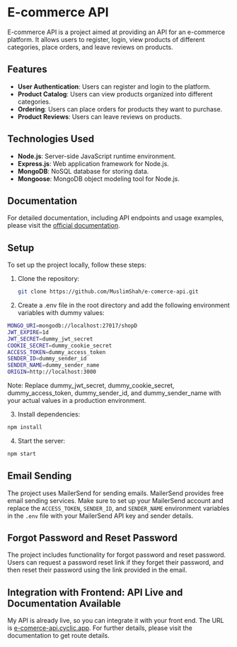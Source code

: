 # E-commerce API

E-commerce API is a project aimed at providing an API for an e-commerce platform. It allows users to register, login, view products of different categories, place orders, and leave reviews on products.

## Features

- **User Authentication**: Users can register and login to the platform.
- **Product Catalog**: Users can view products organized into different categories.
- **Ordering**: Users can place orders for products they want to purchase.
- **Product Reviews**: Users can leave reviews on products.

## Technologies Used

- **Node.js**: Server-side JavaScript runtime environment.
- **Express.js**: Web application framework for Node.js.
- **MongoDB**: NoSQL database for storing data.
- **Mongoose**: MongoDB object modeling tool for Node.js.

## Documentation

For detailed documentation, including API endpoints and usage examples, please visit the [official documentation](https://e-comerce-api.cyclic.app).

## Setup

To set up the project locally, follow these steps:

1. Clone the repository:
   ```bash
   git clone https://github.com/MuslimShah/e-comerce-api.git
   ```
2. Create a .env file in the root directory and add the following environment variables with dummy values:

```bash
MONGO_URI=mongodb://localhost:27017/shopD
JWT_EXPIRE=1d
JWT_SECRET=dummy_jwt_secret
COOKIE_SECRET=dummy_cookie_secret
ACCESS_TOKEN=dummy_access_token
SENDER_ID=dummy_sender_id
SENDER_NAME=dummy_sender_name
ORIGIN=http://localhost:3000

```

Note: Replace dummy_jwt_secret, dummy_cookie_secret, dummy_access_token, dummy_sender_id, and dummy_sender_name with your actual values in a production environment.

3. Install dependencies:

```bash
npm install
```
4. Start the server:

```bash
npm start
```

## Email Sending

The project uses MailerSend for sending emails. MailerSend provides free email sending services. Make sure to set up your MailerSend account and replace the `ACCESS_TOKEN`, `SENDER_ID`, and `SENDER_NAME` environment variables in the `.env` file with your MailerSend API key and sender details.

## Forgot Password and Reset Password

The project includes functionality for forgot password and reset password. Users can request a password reset link if they forget their password, and then reset their password using the link provided in the email.

## Integration with Frontend: API Live and Documentation Available

My API is already live, so you can integrate it with your front end. The URL is [e-comerce-api.cyclic.app](https://e-comerce-api.cyclic.app). For further details, please visit the documentation to get route details.
